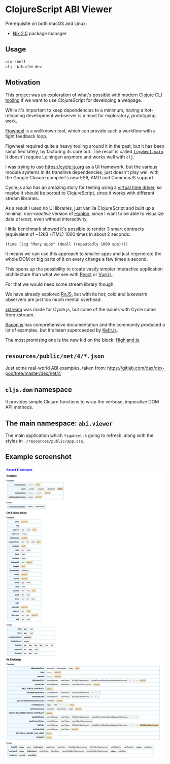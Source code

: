 # ClojureScript ABI Viewer

Prerequisite on both macOS and Linux:
- [Nix 2.0](https://nixos.org/nix/) package manager

## Usage

```
nix-shell
clj -A:build-dev
```

## Motivation

This project was an exploration of what's possible with modern
[Clojure CLI tooling](http://clojure.org/guides/deps_and_cli)
if we want to use ClojureScript for developing a webpage.

While it's important to keep dependencies to a minimum,
having a hot-reloading development webserver is a must
for exploratory, prototyping work.

[Figwheel](https://www.youtube.com/watch?v=j-kj2qwJa_E) is a
wellknown tool, which can provide such a workflow with a
tight feedback loop.

Figwheel required quite a heavy tooling around it in the past,
but it has been simplified lately, by factoring its core out.
The result is called
[`figwheel.main`](https://github.com/bhauman/figwheel-main).
It doesn't require Leiningen anymore and works well with `clj`.

I was trying to use https://cycle.js.org as a UI framework,
but the various module systems in its transitive dependencies,
just doesn't play well with the Google Closure compiler's new
ES6, AMD and CommonJS support.

Cycle.js also has an amazing story for testing using a
[virtual time driver](https://www.npmjs.com/package/@cycle/time),
so maybe it should be ported to ClojureScript, since it works with
different stream libraries.

As a result I used no UI libraries, just vanilla ClojureScript and built up
a minimal, *non-reactive* version of [Hoplon](http://hoplon.io), since I want
to be able to visualize data _at least_, even without interactivity.

I little benchmark showed it's possible to render 3 smart contracts
(equivalent of ~12kB HTML) 1000 times in about 2 seconds:

```
(time (log "Many apps" (doall (repeatedly 1000 app))))
```

It means we can use this approach to smaller apps and just
regenerate the whole DOM or big parts of it on every change
a few times a second.

This opens up the possibility to create vastly simpler
interactive application architecture than what we see with
[React](https://reactjs.org) or [Vue.js](https://vuejs.org).

For that we would need some stream library though.

We have already explored [RxJS](https://github.com/ReactiveX/rxjs),
but with its hot, cold and lukewarm observers are just too much
mental overhead.

[xstream](https://github.com/staltz/xstream)  was made for
Cycle.js, but some of the issues with Cycle came from xstream.

[Bacon.js](https://baconjs.github.io) has comprehensive documentation and the
community produced a lot of examples, but it's been superceeded by
[Kefir.js](https://kefirjs.github.io/kefir/).

The most promising one is the new kid on the block: [Highland.js](https://highlandjs.org).

## `resources/public/net/4/*.json`

Just some real-world ABI examples, taken from:
https://gitlab.com/oax/dex-poc/tree/master/dex/net/4

## `cljs.dom` namespace

It provides simple Clojure functions to wrap the verbose, imperative
DOM API methods.

## The main namespace: `abi.viewer`

The main application which `figwheel` is going to refresh, along with the
styles in `./resources/public/app.css`.

## Example screenshot

![Example screenshot](example-screenshot.png)
